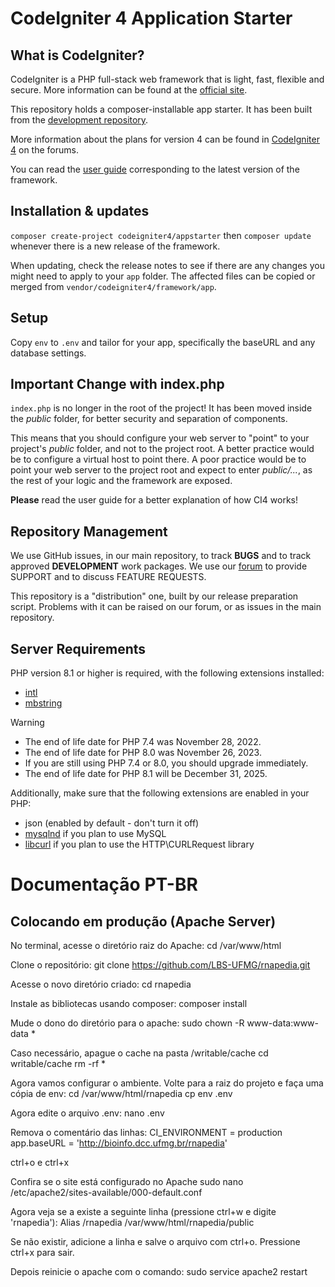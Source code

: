 # CodeIgniter 4 Application Starter

## What is CodeIgniter?

CodeIgniter is a PHP full-stack web framework that is light, fast, flexible and secure.
More information can be found at the [official site](https://codeigniter.com).

This repository holds a composer-installable app starter.
It has been built from the
[development repository](https://github.com/codeigniter4/CodeIgniter4).

More information about the plans for version 4 can be found in [CodeIgniter 4](https://forum.codeigniter.com/forumdisplay.php?fid=28) on the forums.

You can read the [user guide](https://codeigniter.com/user_guide/)
corresponding to the latest version of the framework.

## Installation & updates

`composer create-project codeigniter4/appstarter` then `composer update` whenever
there is a new release of the framework.

When updating, check the release notes to see if there are any changes you might need to apply
to your `app` folder. The affected files can be copied or merged from
`vendor/codeigniter4/framework/app`.

## Setup

Copy `env` to `.env` and tailor for your app, specifically the baseURL
and any database settings.

## Important Change with index.php

`index.php` is no longer in the root of the project! It has been moved inside the *public* folder,
for better security and separation of components.

This means that you should configure your web server to "point" to your project's *public* folder, and
not to the project root. A better practice would be to configure a virtual host to point there. A poor practice would be to point your web server to the project root and expect to enter *public/...*, as the rest of your logic and the
framework are exposed.

**Please** read the user guide for a better explanation of how CI4 works!

## Repository Management

We use GitHub issues, in our main repository, to track **BUGS** and to track approved **DEVELOPMENT** work packages.
We use our [forum](http://forum.codeigniter.com) to provide SUPPORT and to discuss
FEATURE REQUESTS.

This repository is a "distribution" one, built by our release preparation script.
Problems with it can be raised on our forum, or as issues in the main repository.

## Server Requirements

PHP version 8.1 or higher is required, with the following extensions installed:

- [intl](http://php.net/manual/en/intl.requirements.php)
- [mbstring](http://php.net/manual/en/mbstring.installation.php)

> [!WARNING]
> - The end of life date for PHP 7.4 was November 28, 2022.
> - The end of life date for PHP 8.0 was November 26, 2023.
> - If you are still using PHP 7.4 or 8.0, you should upgrade immediately.
> - The end of life date for PHP 8.1 will be December 31, 2025.

Additionally, make sure that the following extensions are enabled in your PHP:

- json (enabled by default - don't turn it off)
- [mysqlnd](http://php.net/manual/en/mysqlnd.install.php) if you plan to use MySQL
- [libcurl](http://php.net/manual/en/curl.requirements.php) if you plan to use the HTTP\CURLRequest library


# Documentação PT-BR

## Colocando em produção (Apache Server)
No terminal, acesse o diretório raiz do Apache: 
    cd /var/www/html

Clone o repositório: 
    git clone https://github.com/LBS-UFMG/rnapedia.git

Acesse o novo diretório criado:
    cd rnapedia

Instale as bibliotecas usando composer:
    composer install

Mude o dono do diretório para o apache:
    sudo chown -R www-data:www-data *

Caso necessário, apague o cache na pasta /writable/cache
    cd writable/cache
    rm -rf *

Agora vamos configurar o ambiente. Volte para a raiz do projeto e faça uma cópia de env:
    cd /var/www/html/rnapedia
    cp env .env

Agora edite o arquivo .env:
    nano .env

Remova o comentário das linhas:
    CI_ENVIRONMENT = production
    app.baseURL = 'http://bioinfo.dcc.ufmg.br/rnapedia'

ctrl+o e ctrl+x



Confira se o site está configurado no Apache
    sudo nano /etc/apache2/sites-available/000-default.conf

Agora veja se a existe a seguinte linha (pressione ctrl+w e digite 'rnapedia'):
    Alias /rnapedia /var/www/html/rnapedia/public

Se não existir, adicione a linha e salve o arquivo com ctrl+o. Pressione ctrl+x para sair.

Depois reinicie o apache com o comando:
    sudo service apache2 restart



